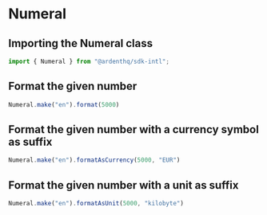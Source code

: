 # Numeral

## Importing the Numeral class

```typescript
import { Numeral } from "@ardenthq/sdk-intl";
```

## Format the given number

```typescript
Numeral.make("en").format(5000)
```

## Format the given number with a currency symbol as suffix

```typescript
Numeral.make("en").formatAsCurrency(5000, "EUR")
```

## Format the given number with a unit as suffix

```typescript
Numeral.make("en").formatAsUnit(5000, "kilobyte")
```
